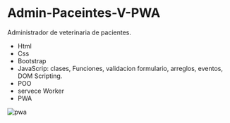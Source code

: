 # Admin-Paceintes-V-PWA

Administrador de veterinaria de pacientes.

* Html
* Css
* Bootstrap
* JavaScrip: clases, Funciones, validacion formulario, arreglos, eventos, DOM Scripting.
* POO
* servece Worker
* PWA

![pwa](https://user-images.githubusercontent.com/84733911/180312128-f619e7d2-3163-4c04-b008-5732309e00dd.png)
